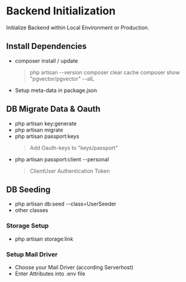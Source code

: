 # Backend Initialization
Initialize Backend within Local Environment or Production.

## Install Dependencies
  - composer install / update
    > php artisan --version
    > composer clear cache
    > composer show "pgvector/pgvector" --alL
  - Setup meta-data in package.json

## DB Migrate Data & Oauth
  - php artisan key:generate
  - php artisan migrate
  - php artisan passport:keys
    > Add Oauth-keys to "keys/passport"
  - php artisan passport:client --personal
    > ClientUser Authentication Token

## DB Seeding
  - php artisan db:seed --class=UserSeeder
  - other classes

### Storage Setup
  - php artisan storage:link

### Setup Mail Driver
  - Choose your Mail Driver (according Serverhost)
  - Enter Attributes into .env file
